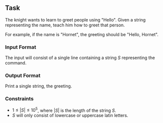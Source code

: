 ## Task

The knight wants to learn to greet people using "Hello". Given a string representing the name, teach him how to greet that person.

For example, if the name is "Hornet", the greeting should be "Hello, Hornet".

### Input Format

The input will consist of a single line containing a string $S$ representing the command.

### Output Format

Print a single string, the greeting.

### Constraints

*   $1 \leq |S| \leq 10^5$, where $|S|$ is the length of the string $S$.
*   $S$ will only consist of lowercase or uppercase latin letters.
